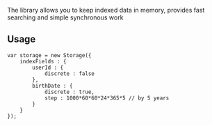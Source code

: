 The library allows you to keep indexed data in memory, provides fast searching and simple synchronous work

## Usage

    var storage = new Storage({
        indexFields : {
            userId : {
                discrete : false
            },
            birthDate : {
                discrete : true,
                step : 1000*60*60*24*365*5 // by 5 years
            }
        }
    });
    
    
